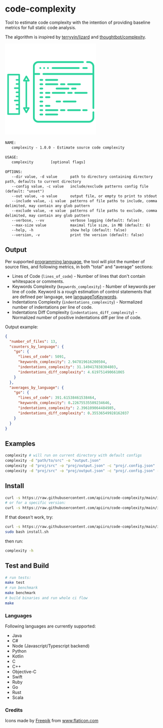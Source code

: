 # code-complexity

Tool to estimate code complexity with the intention of providing baseline metrics for full static code analysis.

The algorithm is inspired by [terryyin/lizard](https://github.com/terryyin/lizard) and [thoughtbot/complexity](https://github.com/thoughtbot/complexity).

![icon](code-complexity.png)

```
NAME:
   complexity - 1.0.0 - Estimate source code complexity

USAGE:
   complexity        [optional flags]

OPTIONS:
   --dir value, -d value      path to directory containing directory path, defaults to current directory
   --config value, -c value   include/exclude patterns config file (default: "unset")
   --out value, -o value      output file, or empty to print to stdout
   --include value, -i value  patterns of file paths to include, comma delimited, may contain any glob pattern
   --exclude value, -e value  patterns of file paths to exclude, comma delimited, may contain any glob pattern
   --verbose, --vv            verbose logging (default: false)
   --max-size value           maximal file size, in MB (default: 6)
   --help, -h                 show help (default: false)
   --version, -v              print the version (default: false)
```

## Output

Per supported [programming language](#languages), the tool will plot the number of source files, and following metrics, in both "total" and "average" sections:

* Lines of Code (`lines_of_code`) - Number of lines that don't contain whitespace or comments.
* Keywords Complexity (`keywords_complexity`) - Number of keywords per line of code. Keyword is a rough estimation of control statements that are defined per language, see [languageToKeywords](calculate/keywords.go).
* Indentations Complexity (`indentations_complexity`) - Normalized number of indentations per line of code.
* Indentations Diff Complexity (`indentations_diff_complexity`) - Normalized number of positive indentations diff per line of code.

Output example:

```json
{
  "number_of_files": 13,
  "counters_by_language": {
    "go": {
      "lines_of_code": 5091,
      "keywords_complexity": 2.947819616200504,
      "indentations_complexity": 31.149417838304803,
      "indentations_diff_complexity": 4.619751490661065
    }
  },
  "averages_by_language": {
    "go": {
      "lines_of_code": 391.61538461538464,
      "keywords_complexity": 0.22675535509234646,
      "indentations_complexity": 2.396109064484985,
      "indentations_diff_complexity": 0.35536549928162037
    }
  }
}
```

## Examples

```bash
complexity # will run on current directory with default configs
complexity -d "path/to/src" -o "output.json"
complexity -d "proj/src" -o "proj/output.json" -c "proj/.config.json"
complexity -d "proj/src" -o "proj/output.json" -c "proj/.config.json" -i 'src/**,**.js,**.ts' -e 'test/**'
```

## Install

```bash
curl -s https://raw.githubusercontent.com/apiiro/code-complexity/main/install.sh | sudo bash
# or for a specific version:
curl -s https://raw.githubusercontent.com/apiiro/code-complexity/main/install.sh | sudo bash -s 1.4
```

If that doesn't work, try:
```bash
curl -s https://raw.githubusercontent.com/apiiro/code-complexity/main/install.sh -o install.sh
sudo bash install.sh
```

then run:

```bash
complexity -h
```

## Test and Build

```bash
# run tests:
make test
# run benchmark
make benchmark
# build binaries and run whole ci flow
make
```

### Languages

Following languages are currently supported:

* Java
* C#
* Node (Javascript/Typescript backend)
* Python
* Kotlin
* C
* C++
* Objective-C
* Swift
* Ruby
* Go
* Rust
* Scala

### Credits

<div>Icons made by <a href="https://www.freepik.com" title="Freepik">Freepik</a> from <a href="https://www.flaticon.com/" title="Flaticon">www.flaticon.com</a></div>
